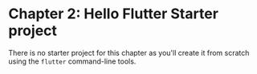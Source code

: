 # Chapter 2: Hello Flutter Starter project

There is no starter project for this chapter as you'll create it from scratch using the `flutter` command-line tools. 
